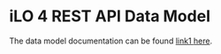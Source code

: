 # iLO 4 REST API Data Model
The data model documentation can be found
<a href="http://h22208.www2.hp.com/eginfolib/servers/docs/HPRestfultool/iLo4/data_model_reference.html" target="_blank"> link1
[here](http://h22208.www2.hp.com/eginfolib/servers/docs/HPRestfultool/iLo4/data_model_reference.html "HP RESTful API Data Model Reference for iLO 4").
